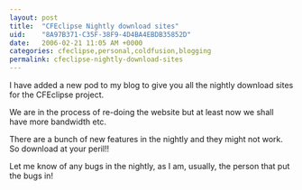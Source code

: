 ```yaml
---
layout: post
title:  "CFEclipse Nightly download sites"
uid:	"8A97B371-C35F-38F9-4D4BA4EBDB35852D"
date:   2006-02-21 11:05 AM +0000
categories: cfeclipse,personal,coldfusion,blogging
permalink: cfeclipse-nightly-download-sites
---
```

<p>I have added a new pod to my blog to give you all the nightly download sites for the CFEclipse project. </p>
<p>We are in the process of re-doing the website but at least now we shall have more bandwidth etc.</p>
<p>There are a bunch of new features in the nightly and they might not work. So download at your peril!! </p>
<p>Let me know of any bugs in the nightly, as I am, usually, the person that put the bugs in!<br /></p>
